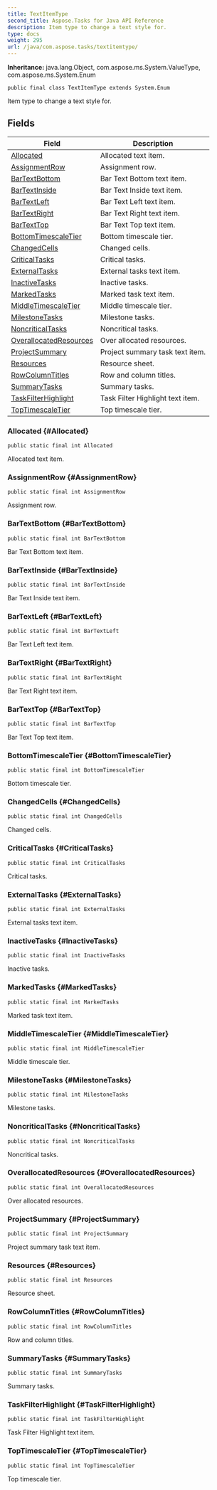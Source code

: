 ```yaml
---
title: TextItemType
second_title: Aspose.Tasks for Java API Reference
description: Item type to change a text style for.
type: docs
weight: 295
url: /java/com.aspose.tasks/textitemtype/
---
```


**Inheritance:**
java.lang.Object, com.aspose.ms.System.ValueType, com.aspose.ms.System.Enum
```
public final class TextItemType extends System.Enum
```

Item type to change a text style for.
## Fields

| Field | Description |
| --- | --- |
| [Allocated](#Allocated) | Allocated text item. |
| [AssignmentRow](#AssignmentRow) | Assignment row. |
| [BarTextBottom](#BarTextBottom) | Bar Text Bottom text item. |
| [BarTextInside](#BarTextInside) | Bar Text Inside text item. |
| [BarTextLeft](#BarTextLeft) | Bar Text Left text item. |
| [BarTextRight](#BarTextRight) | Bar Text Right text item. |
| [BarTextTop](#BarTextTop) | Bar Text Top text item. |
| [BottomTimescaleTier](#BottomTimescaleTier) | Bottom timescale tier. |
| [ChangedCells](#ChangedCells) | Changed cells. |
| [CriticalTasks](#CriticalTasks) | Critical tasks. |
| [ExternalTasks](#ExternalTasks) | External tasks text item. |
| [InactiveTasks](#InactiveTasks) | Inactive tasks. |
| [MarkedTasks](#MarkedTasks) | Marked task text item. |
| [MiddleTimescaleTier](#MiddleTimescaleTier) | Middle timescale tier. |
| [MilestoneTasks](#MilestoneTasks) | Milestone tasks. |
| [NoncriticalTasks](#NoncriticalTasks) | Noncritical tasks. |
| [OverallocatedResources](#OverallocatedResources) | Over allocated resources. |
| [ProjectSummary](#ProjectSummary) | Project summary task text item. |
| [Resources](#Resources) | Resource sheet. |
| [RowColumnTitles](#RowColumnTitles) | Row and column titles. |
| [SummaryTasks](#SummaryTasks) | Summary tasks. |
| [TaskFilterHighlight](#TaskFilterHighlight) | Task Filter Highlight text item. |
| [TopTimescaleTier](#TopTimescaleTier) | Top timescale tier. |
### Allocated {#Allocated}
```
public static final int Allocated
```


Allocated text item.

### AssignmentRow {#AssignmentRow}
```
public static final int AssignmentRow
```


Assignment row.

### BarTextBottom {#BarTextBottom}
```
public static final int BarTextBottom
```


Bar Text Bottom text item.

### BarTextInside {#BarTextInside}
```
public static final int BarTextInside
```


Bar Text Inside text item.

### BarTextLeft {#BarTextLeft}
```
public static final int BarTextLeft
```


Bar Text Left text item.

### BarTextRight {#BarTextRight}
```
public static final int BarTextRight
```


Bar Text Right text item.

### BarTextTop {#BarTextTop}
```
public static final int BarTextTop
```


Bar Text Top text item.

### BottomTimescaleTier {#BottomTimescaleTier}
```
public static final int BottomTimescaleTier
```


Bottom timescale tier.

### ChangedCells {#ChangedCells}
```
public static final int ChangedCells
```


Changed cells.

### CriticalTasks {#CriticalTasks}
```
public static final int CriticalTasks
```


Critical tasks.

### ExternalTasks {#ExternalTasks}
```
public static final int ExternalTasks
```


External tasks text item.

### InactiveTasks {#InactiveTasks}
```
public static final int InactiveTasks
```


Inactive tasks.

### MarkedTasks {#MarkedTasks}
```
public static final int MarkedTasks
```


Marked task text item.

### MiddleTimescaleTier {#MiddleTimescaleTier}
```
public static final int MiddleTimescaleTier
```


Middle timescale tier.

### MilestoneTasks {#MilestoneTasks}
```
public static final int MilestoneTasks
```


Milestone tasks.

### NoncriticalTasks {#NoncriticalTasks}
```
public static final int NoncriticalTasks
```


Noncritical tasks.

### OverallocatedResources {#OverallocatedResources}
```
public static final int OverallocatedResources
```


Over allocated resources.

### ProjectSummary {#ProjectSummary}
```
public static final int ProjectSummary
```


Project summary task text item.

### Resources {#Resources}
```
public static final int Resources
```


Resource sheet.

### RowColumnTitles {#RowColumnTitles}
```
public static final int RowColumnTitles
```


Row and column titles.

### SummaryTasks {#SummaryTasks}
```
public static final int SummaryTasks
```


Summary tasks.

### TaskFilterHighlight {#TaskFilterHighlight}
```
public static final int TaskFilterHighlight
```


Task Filter Highlight text item.

### TopTimescaleTier {#TopTimescaleTier}
```
public static final int TopTimescaleTier
```


Top timescale tier.

